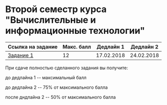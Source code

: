 # Второй семестр курса "Вычислительные и информационные технологии"
|Ссылка на задание|Макс. балл|Дедлайн 1|Дедлайн 2|
|---|---|---|---|
|[Задание 1](./Assignment1) |12|17.02.2018|24.02.2018|



При сдаче полностью сделанного задания вы получите:

до дедлайна 1 -- максимальный балл

до дедлайна 2 -- 75% от максимального балла

после дндлайна 2 -- 50% от максимального балла
